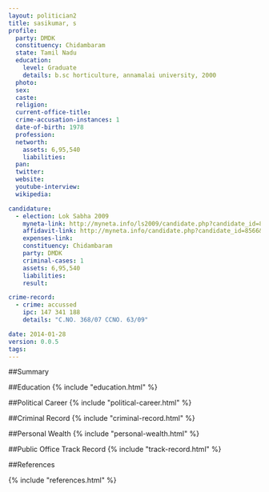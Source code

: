 ```yaml
---
layout: politician2
title: sasikumar, s
profile: 
  party: DMDK
  constituency: Chidambaram
  state: Tamil Nadu
  education: 
    level: Graduate
    details: b.sc horticulture, annamalai university, 2000
  photo: 
  sex: 
  caste: 
  religion: 
  current-office-title: 
  crime-accusation-instances: 1
  date-of-birth: 1978
  profession: 
  networth: 
    assets: 6,95,540
    liabilities: 
  pan: 
  twitter: 
  website: 
  youtube-interview: 
  wikipedia: 

candidature: 
  - election: Lok Sabha 2009
    myneta-link: http://myneta.info/ls2009/candidate.php?candidate_id=8566
    affidavit-link: http://myneta.info/candidate.php?candidate_id=8566&scan=original
    expenses-link: 
    constituency: Chidambaram 
    party: DMDK
    criminal-cases: 1
    assets: 6,95,540
    liabilities: 
    result:  

crime-record: 
  - crime: accussed
    ipc: 147 341 188
    details: "C.NO. 368/07 CCNO. 63/09" 

date: 2014-01-28
version: 0.0.5
tags: 
---
```

##Summary


##Education
{% include "education.html" %}


##Political Career
{% include "political-career.html" %}


##Criminal Record
{% include "criminal-record.html" %}


##Personal Wealth
{% include "personal-wealth.html" %}


##Public Office Track Record
{% include "track-record.html" %}


##References


{% include "references.html" %}